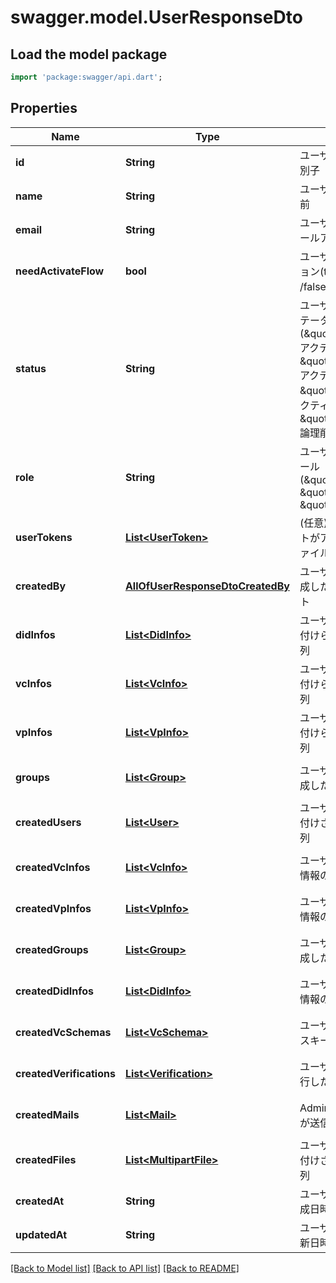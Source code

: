 # swagger.model.UserResponseDto

## Load the model package
```dart
import 'package:swagger/api.dart';
```

## Properties
Name | Type | Description | Notes
------------ | ------------- | ------------- | -------------
**id** | **String** | ユーザーアカウントの識別子 | [default to null]
**name** | **String** | ユーザーアカウントの名前 | [default to null]
**email** | **String** | ユーザーアカウントのメールアドレス | [default to null]
**needActivateFlow** | **bool** | ユーザーアクティベーション(true: アクティブ /false: 停止中) | [default to null]
**status** | **String** | ユーザーのアカウントステータス(\&quot;inactive\&quot;: アクティブ未完了, \&quot;acrivating\&quot;: アクティブ作業途中, \&quot;active\&quot;: アクティブ中, \&quot;deactive\&quot;: 論理削除済) | [default to null]
**role** | **String** | ユーザーのアカウントロール(\&quot;admin\&quot;, \&quot;user\&quot;, \&quot;client\&quot;) | [default to null]
**userTokens** | [**List&lt;UserToken&gt;**](UserToken.md) | (任意) ユーザーアカウントがアップロードしたファイルの配列。 | [default to []]
**createdBy** | [**AllOfUserResponseDtoCreatedBy**](AllOfUserResponseDtoCreatedBy.md) | ユーザーアカウントを作成したユーザーアカウント | [default to null]
**didInfos** | [**List&lt;DidInfo&gt;**](DidInfo.md) | ユーザーアカウントに紐付けられたDID情報の配列 | [optional] [default to []]
**vcInfos** | [**List&lt;VcInfo&gt;**](VcInfo.md) | ユーザーアカウントに紐付けられたVC情報の配列 | [optional] [default to []]
**vpInfos** | [**List&lt;VpInfo&gt;**](VpInfo.md) | ユーザーアカウントに紐付けられたVP情報の配列 | [optional] [default to []]
**groups** | [**List&lt;Group&gt;**](Group.md) | ユーザーアカウントが作成したグループの配列 | [optional] [default to []]
**createdUsers** | [**List&lt;User&gt;**](User.md) | ユーザーアカウントに紐付けされたVP情報の配列 | [optional] [default to []]
**createdVcInfos** | [**List&lt;VcInfo&gt;**](VcInfo.md) | ユーザーが作成したVC情報の配列 | [optional] [default to []]
**createdVpInfos** | [**List&lt;VpInfo&gt;**](VpInfo.md) | ユーザーが作成したVP情報の配列 | [optional] [default to []]
**createdGroups** | [**List&lt;Group&gt;**](Group.md) | ユーザーアカウントが作成したグループの配列 | [optional] [default to []]
**createdDidInfos** | [**List&lt;DidInfo&gt;**](DidInfo.md) | ユーザーが作成したDID情報の配列 | [optional] [default to []]
**createdVcSchemas** | [**List&lt;VcSchema&gt;**](VcSchema.md) | ユーザーが作成したVCスキーマの配列 | [optional] [default to []]
**createdVerifications** | [**List&lt;Verification&gt;**](Verification.md) | ユーザーアカウントが実行した検証結果の配列 | [optional] [default to []]
**createdMails** | [**List&lt;Mail&gt;**](Mail.md) | Admin権限アカウントが送信したメールの配列 | [optional] [default to []]
**createdFiles** | [**List&lt;MultipartFile&gt;**](MultipartFile.md) | ユーザーアカウントに紐付けされたファイルの配列 | [optional] [default to []]
**createdAt** | **String** | ユーザーアカウントの作成日時 | [default to null]
**updatedAt** | **String** | ユーザーアカウントの更新日時 | [default to null]

[[Back to Model list]](../README.md#documentation-for-models) [[Back to API list]](../README.md#documentation-for-api-endpoints) [[Back to README]](../README.md)


